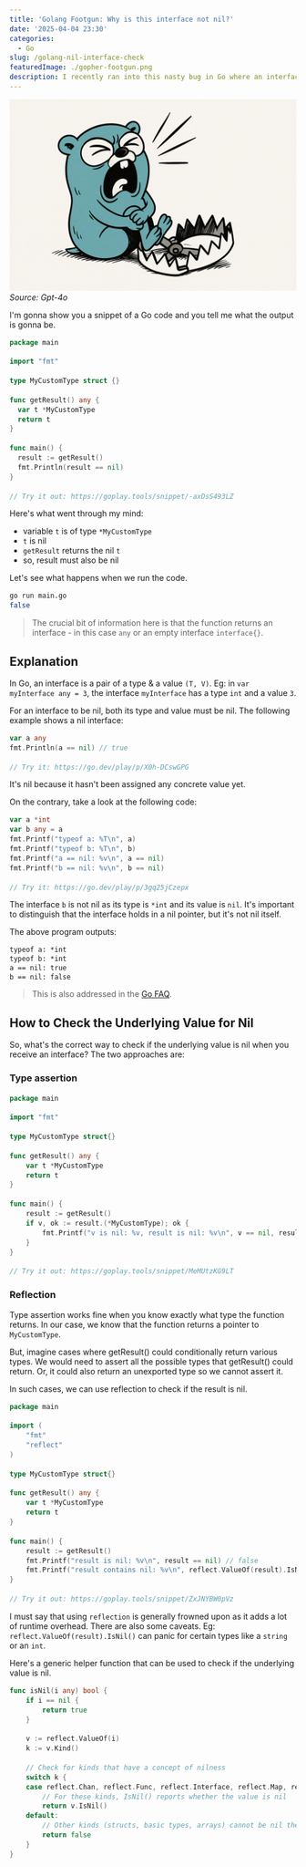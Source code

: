 ```yaml
---
title: 'Golang Footgun: Why is this interface not nil?'
date: '2025-04-04 23:30'
categories:
  - Go
slug: /golang-nil-interface-check
featuredImage: ./gopher-footgun.png
description: I recently ran into this nasty bug in Go where an interface that was supposed to be nil wasn't.
---
```


![Gopher](./gopher-footgun.png)
_Source: Gpt-4o_

I'm gonna show you a snippet of a Go code and you tell me what the output is gonna be.

```go
package main

import "fmt"

type MyCustomType struct {}

func getResult() any {
  var t *MyCustomType
  return t
}

func main() {
  result := getResult()
  fmt.Println(result == nil)
}

// Try it out: https://goplay.tools/snippet/-axDsS493LZ
```

Here's what went through my mind:

- variable `t` is of type `*MyCustomType`
- `t` is nil
- `getResult` returns the nil `t`
- so, result must also be nil

Let's see what happens when we run the code.

```bash
go run main.go
false
```

> The crucial bit of information here is that the function returns an interface - in this case `any` or an empty interface `interface{}`.

## Explanation

In Go, an interface is a pair of a type & a value `(T, V)`.
Eg: in `var myInterface any = 3`, the interface `myInterface` has a type `int` and a value `3`.

For an interface to be nil, both its type and value must be nil. The following example shows a nil interface:

```go
var a any
fmt.Println(a == nil) // true

// Try it: https://go.dev/play/p/X0h-DCswGPG
```

It's nil because it hasn't been assigned any concrete value yet.

On the contrary, take a look at the following code:

```go
var a *int
var b any = a
fmt.Printf("typeof a: %T\n", a)
fmt.Printf("typeof b: %T\n", b)
fmt.Printf("a == nil: %v\n", a == nil)
fmt.Printf("b == nil: %v\n", b == nil)

// Try it: https://go.dev/play/p/3gq25jCzepx
```

The interface `b` is not nil as its type is `*int` and its value is `nil`.
It's important to distinguish that the interface holds in a nil pointer, but it's not nil itself.

The above program outputs:

```
typeof a: *int
typeof b: *int
a == nil: true
b == nil: false
```

> This is also addressed in the [Go FAQ](https://go.dev/doc/faq#nil_error).

## How to Check the Underlying Value for Nil

So, what's the correct way to check if the underlying value is nil when you receive an interface? 
The two approaches are:

### Type assertion

```go
package main

import "fmt"

type MyCustomType struct{}

func getResult() any {
	var t *MyCustomType
	return t
}

func main() {
	result := getResult()
	if v, ok := result.(*MyCustomType); ok {
		fmt.Printf("v is nil: %v, result is nil: %v\n", v == nil, result == nil)
	}
}

// Try it out: https://goplay.tools/snippet/MeMUtzKG9LT
```

### Reflection

Type assertion works fine when you know exactly what type the function returns.
In our case, we know that the function returns a pointer to `MyCustomType`.

But, imagine cases where getResult() could conditionally return various types.
We would need to assert all the possible types that getResult() could return.
Or, it could also return an unexported type so we cannot assert it.

In such cases, we can use reflection to check if the result is nil.

```go
package main

import (
	"fmt"
	"reflect"
)

type MyCustomType struct{}

func getResult() any {
	var t *MyCustomType
	return t
}

func main() {
	result := getResult()
	fmt.Printf("result is nil: %v\n", result == nil) // false
	fmt.Printf("result contains nil: %v\n", reflect.ValueOf(result).IsNil()) // true
}

// Try it out: https://goplay.tools/snippet/ZxJNYBW0pVz
```

I must say that using `reflection` is generally frowned upon as it adds a lot of runtime overhead. There are also some caveats.
Eg: `reflect.ValueOf(result).IsNil()` can panic for certain types like a `string` or an `int`.

Here's a generic helper function that can be used to check if the underlying value is nil.

```go
func isNil(i any) bool {
	if i == nil {
		return true
	}

	v := reflect.ValueOf(i)
	k := v.Kind()

	// Check for kinds that have a concept of nilness
	switch k {
	case reflect.Chan, reflect.Func, reflect.Interface, reflect.Map, reflect.Ptr, reflect.Slice, reflect.UnsafePointer:
		// For these kinds, IsNil() reports whether the value is nil
		return v.IsNil()
	default:
		// Other kinds (structs, basic types, arrays) cannot be nil themselves
		return false
	}
}
```

</br>
